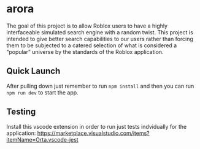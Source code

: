# arora
The goal of this project is to allow Roblox users to have a highly interfaceable simulated search engine with a random twist. This project is intended to give better search capabilities to our users rather than forcing them to be subjected to a catered selection of what is considered a “popular” universe by the standards of the Roblox application.

## Quick Launch
After pulling down just remember to run `npm install` and then you can run `npm run dev` to start the app.

## Testing
Install this vscode extension in order to run just tests indvidually for the application:
 https://marketplace.visualstudio.com/items?itemName=Orta.vscode-jest
